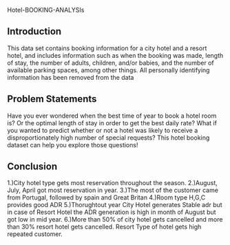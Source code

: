 
Hotel-BOOKING-ANALYSIs



## Introduction
This data set contains booking information for a city hotel and a resort hotel, and includes information such as when the booking was made, length of stay, the number of adults, children, and/or babies, and the number of available parking spaces, among other things. All personally identifying information has been removed from the data

## Problem Statements
Have you ever wondered when the best time of year to book a hotel room is? Or the optimal length of stay in order to get the best daily rate? What if you wanted to predict whether or not a hotel was likely to receive a disproportionately high number of special requests? This hotel booking dataset can help you explore those questions!


## Conclusion
1.)City hotel type gets most reservation throughout the season.
2.)August, July, April got most reservation in year.
3.)The most of the customer came from Portugal, followed by spain 
and Great Britan
4.)Room type H,G,C provides good ADR
5.)Thorughtout year City Hotel generates Stable adr but in case of Resort Hotel the ADR generation is high in month of August but got low in mid year.
6.)More than 50% of city hotel gets cancelled and more than 30% resort hotel gets cancelled.
Resort Type of hotel gets high repeated customer.
